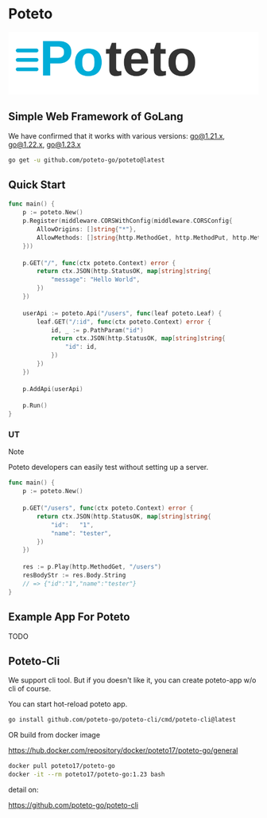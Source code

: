 # Poteto

<img src="assets/logo.svg">

## Simple Web Framework of GoLang

We have confirmed that it works with various versions: go@1.21.x, go@1.22.x, go@1.23.x

```bash
go get -u github.com/poteto-go/poteto@latest
```

## Quick Start

```go
func main() {
	p := poteto.New()
	p.Register(middleware.CORSWithConfig(middleware.CORSConfig{
		AllowOrigins: []string{"*"},
		AllowMethods: []string{http.MethodGet, http.MethodPut, http.MethodPost, http.MethodDelete},
	}))

	p.GET("/", func(ctx poteto.Context) error {
		return ctx.JSON(http.StatusOK, map[string]string{
			"message": "Hello World",
		})
	})

	userApi := poteto.Api("/users", func(leaf poteto.Leaf) {
		leaf.GET("/:id", func(ctx poteto.Context) error {
			id, _ := p.PathParam("id")
			return ctx.JSON(http.StatusOK, map[string]string{
				"id": id,
			})
		})
	})

	p.AddApi(userApi)

	p.Run()
}
```

### UT

> [!NOTE]
> Poteto developers can easily test without setting up a server.

```go
func main() {
	p := poteto.New()

	p.GET("/users", func(ctx poteto.Context) error {
		return ctx.JSON(http.StatusOK, map[string]string{
			"id":   "1",
			"name": "tester",
		})
	})

	res := p.Play(http.MethodGet, "/users")
	resBodyStr := res.Body.String
	// => {"id":"1","name":"tester"}
}
```

## Example App For Poteto

TODO

## Poteto-Cli

We support cli tool. But if you doesn't like it, you can create poteto-app w/o cli of course.

You can start hot-reload poteto app.

```sh
go install github.com/poteto-go/poteto-cli/cmd/poteto-cli@latest
```

OR build from docker image

https://hub.docker.com/repository/docker/poteto17/poteto-go/general

```sh
docker pull poteto17/poteto-go
docker -it --rm poteto17/poteto-go:1.23 bash
```

detail on:

https://github.com/poteto-go/poteto-cli
